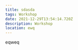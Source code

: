 ```yaml
---
title: sdasda
tags: Workshop
date: 2021-12-29T13:54:14.720Z
description: Workshop
location: ewq
---
```

eqweq